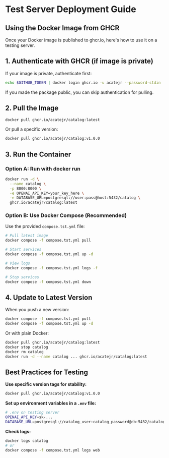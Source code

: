 # Test Server Deployment Guide

## Using the Docker Image from GHCR

Once your Docker image is published to ghcr.io, here's how to use it on a testing server.

## 1. Authenticate with GHCR (if image is private)

If your image is private, authenticate first:
```bash
echo $GITHUB_TOKEN | docker login ghcr.io -u acatejr --password-stdin
```

If you made the package public, you can skip authentication for pulling.

## 2. Pull the Image

```bash
docker pull ghcr.io/acatejr/catalog:latest
```

Or pull a specific version:
```bash
docker pull ghcr.io/acatejr/catalog:v1.0.0
```

## 3. Run the Container

### Option A: Run with docker run
```bash
docker run -d \
  --name catalog \
  -p 8000:8000 \
  -e OPENAI_API_KEY=your_key_here \
  -e DATABASE_URL=postgresql://user:pass@host:5432/catalog \
  ghcr.io/acatejr/catalog:latest
```

### Option B: Use Docker Compose (Recommended)

Use the provided `compose.tst.yml` file:

```bash
# Pull latest image
docker compose -f compose.tst.yml pull

# Start services
docker compose -f compose.tst.yml up -d

# View logs
docker compose -f compose.tst.yml logs -f

# Stop services
docker compose -f compose.tst.yml down
```

## 4. Update to Latest Version

When you push a new version:

```bash
docker compose -f compose.tst.yml pull
docker compose -f compose.tst.yml up -d
```

Or with plain Docker:
```bash
docker pull ghcr.io/acatejr/catalog:latest
docker stop catalog
docker rm catalog
docker run -d --name catalog ... ghcr.io/acatejr/catalog:latest
```

## Best Practices for Testing

**Use specific version tags for stability:**
```bash
docker pull ghcr.io/acatejr/catalog:v1.0.0
```

**Set up environment variables in a `.env` file:**
```bash
# .env on testing server
OPENAI_API_KEY=sk-...
DATABASE_URL=postgresql://catalog_user:catalog_password@db:5432/catalog
```

**Check logs:**
```bash
docker logs catalog
# or
docker compose -f compose.tst.yml logs web
```
